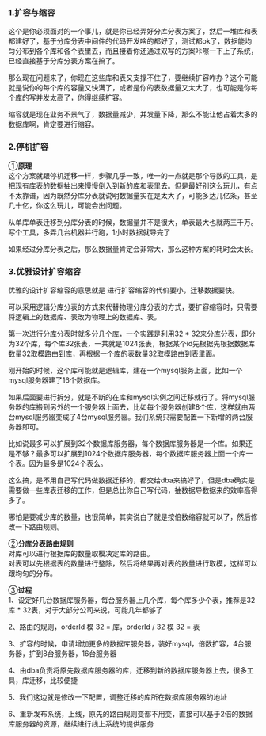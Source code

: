### 1.扩容与缩容    
这个是你必须面对的一个事儿，就是你已经弄好分库分表方案了，然后一堆库和表都建好了，基于分库分表中间件的代码开发啥的都好了，测试都ok了，数据能均匀分布到各个库和各个表里去，而且接着你还通过双写的方案咔嚓一下上了系统，已经直接基于分库分表方案在搞了。

那么现在问题来了，你现在这些库和表又支撑不住了，要继续扩容咋办？这个可能就是说你的每个库的容量又快满了，或者是你的表数据量又太大了，也可能是你每个库的写并发太高了，你得继续扩容。    

缩容就是现在业务不景气了，数据量减少，并发量下降，那么不能让他占着太多的数据库啊，肯定要进行缩容。    

### 2.停机扩容     
①**原理**    
这个方案就跟停机迁移一样，步骤几乎一致，唯一的一点就是那个导数的工具，是把现有库表的数据抽出来慢慢倒入到新的库和表里去。但是最好别这么玩儿，有点不太靠谱，因为既然分库分表就说明数据量实在是太大了，可能多达几亿条，甚至几十亿，你这么玩儿，可能会出问题。

从单库单表迁移到分库分表的时候，数据量并不是很大，单表最大也就两三千万。写个工具，多弄几台机器并行跑，1小时数据就导完了

如果经过分库分表之后，那么数据量肯定会非常大，那么这种方案的耗时会太长。     

### 3.优雅设计扩容缩容     
优雅的设计扩容缩容的意思就是 进行扩容缩容的代价要小，迁移数据要快。     

可以采用逻辑分库分表的方式来代替物理分库分表的方式，要扩容缩容时，只需要将逻辑上的数据库、表改为物理上的数据库、表。    

第一次进行分库分表时就多分几个库，一个实践是利用32 * 32来分库分表，即分为32个库，每个库32张表，一共就是1024张表，根据某个id先根据先根据数据库数量32取模路由到库，再根据一个库的表数量32取模路由到表里面。     

刚开始的时候，这个库可能就是逻辑库，建在一个mysql服务上面，比如一个mysql服务器建了16个数据库。   

如果后面要进行拆分，就是不断的在库和mysql实例之间迁移就行了。将mysql服务器的库搬到另外的一个服务器上面去，比如每个服务器创建8个库，这样就由两台mysql服务器变成了4台mysql服务器。我们系统只需要配置一下新增的两台服务器即可。     

比如说最多可以扩展到32个数据库服务器，每个数据库服务器是一个库。如果还是不够？最多可以扩展到1024个数据库服务器，每个数据库服务器上面一个库一个表。因为最多是1024个表么。

这么搞，是不用自己写代码做数据迁移的，都交给dba来搞好了，但是dba确实是需要做一些库表迁移的工作，但是总比你自己写代码，抽数据导数据来的效率高得多了。

哪怕是要减少库的数量，也很简单，其实说白了就是按倍数缩容就可以了，然后修改一下路由规则。      

②**分库分表路由规则**     
对库可以进行根据库的数量取模决定库的路由。     
对表可以先根据表的数量进行整除，然后将结果再对表的数量进行取模，这样可以跟均匀的分布。    

③**过程**    
1、设定好几台数据库服务器，每台服务器上几个库，每个库多少个表，推荐是32库 * 32表，对于大部分公司来说，可能几年都够了

2、路由的规则，orderId 模 32 = 库，orderId / 32 模 32 = 表

3、扩容的时候，申请增加更多的数据库服务器，装好mysql，倍数扩容，4台服务器，扩到8台服务器，16台服务器

4、由dba负责将原先数据库服务器的库，迁移到新的数据库服务器上去，很多工具，库迁移，比较便捷

5、我们这边就是修改一下配置，调整迁移的库所在数据库服务器的地址

6、重新发布系统，上线，原先的路由规则变都不用变，直接可以基于2倍的数据库服务器的资源，继续进行线上系统的提供服务
